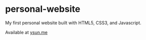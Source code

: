 # personal-website
My first personal website built with HTML5, CSS3, and Javascript.

Available at [ysun.me](https://www.ysun.me/)
